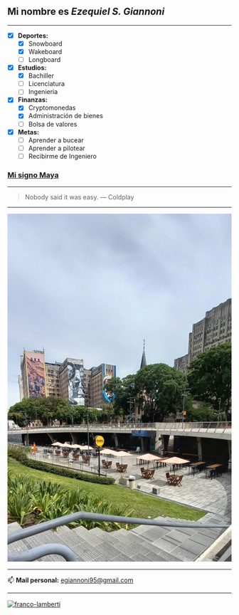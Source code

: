 ## Mi nombre es ***Ezequiel S. Giannoni***


***
 - [x] **Deportes:**
    - [x] Snowboard
    - [x] Wakeboard
    - [ ] Longboard
- [x] **Estudios:**
    - [x] Bachiller
    - [ ] Licenciatura
    - [ ] Ingenieria
- [x] **Finanzas:**
    - [x] Cryptomonedas
    - [x] Administración de bienes
    - [ ] Bolsa de valores
- [x] **Metas:**
    - [ ] Aprender a bucear
    - [ ] Aprender a pilotear
    - [ ] Recibirme de Ingeniero
### [Mi signo Maya](https://espejomagnetico.com/los-20-sellos/el-sello-solar-del-espejo-blanco/)
***
> Nobody said it was easy.  — Coldplay
***

![Imagen del Subte D: Facultad de Medicina](/imagenes/foto_1.jpg "Subte D: Facultad de Medicina") 

***
📫 **Mail personal:** <egiannoni95@gmail.com>
***
<p align="left">
        <a href="https://www.linkedin.com/in/ezequielgiannoni" target="blank"><img align="center"
                src="https://raw.githubusercontent.com/rahuldkjain/github-profile-readme-generator/master/src/images/icons/Social/linked-in-alt.svg"
                alt="franco-lamberti" height="30" width="40" /></a>
    </p>
